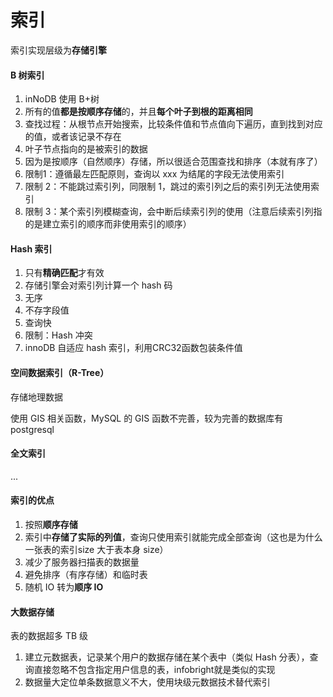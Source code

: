 # 索引



索引实现层级为**存储引擎**



#### B 树索引

1. inNoDB 使用 B+树
2. 所有的值**都是按顺序存储**的，并且**每个叶子到根的距离相同**
3. 查找过程：从根节点开始搜索，比较条件值和节点值向下遍历，直到找到对应的值，或者该记录不存在
4. 叶子节点指向的是被索引的数据
5. 因为是按顺序（自然顺序）存储，所以很适合范围查找和排序（本就有序了）
6. 限制1：遵循最左匹配原则，查询以 xxx 为结尾的字段无法使用索引
7. 限制 2：不能跳过索引列，同限制 1，跳过的索引列之后的索引列无法使用索引
8. 限制 3：某个索引列模糊查询，会中断后续索引列的使用（注意后续索引列指的是建立索引的顺序而非使用索引的顺序）



#### Hash 索引

1. 只有**精确匹配**才有效
2. 存储引擎会对索引列计算一个 hash 码
3. 无序
4. 不存字段值
5. 查询快
6. 限制：Hash 冲突
7. innoDB 自适应 hash 索引，利用CRC32函数包装条件值



#### 空间数据索引（R-Tree）

存储地理数据

使用 GIS 相关函数，MySQL 的 GIS 函数不完善，较为完善的数据库有 postgresql



#### 全文索引

...



#### 索引的优点

1. 按照**顺序存储**
2. 索引中**存储了实际的列值**，查询只使用索引就能完成全部查询（这也是为什么一张表的索引size 大于表本身 size）
3. 减少了服务器扫描表的数据量
4. 避免排序（有序存储）和临时表
5. 随机 IO 转为**顺序 IO**



#### 大数据存储

表的数据超多 TB 级

1. 建立元数据表，记录某个用户的数据存储在某个表中（类似 Hash 分表），查询直接忽略不包含指定用户信息的表，infobright就是类似的实现
2. 数据量大定位单条数据意义不大，使用块级元数据技术替代索引

